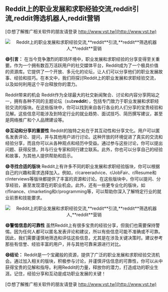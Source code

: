## **Reddit上的职业发展和求职经验交流,**reddit**引流,**reddit**筛选机器人,**reddit**营销**

[😍想了解推广相关软件的朋友请登录 http://www.vst.tw](http://www.vst.tw)

 <center><img src="https://vst.tw/MP4/tuiguang/png/3.png" alt="Reddit上的职业发展和求职经验交流,**reddit**引流,**reddit**筛选机器人,**reddit**营销"></center>

**😄引言：**
在当今竞争激烈的职场环境中，职业发展和求职经验的分享变得至关重要。作为一个拥有数百万活跃用户的社交媒体平台，Reddit成为了一个极具价值的资源库。它提供了一个开放、多元化的论坛，让人们可以分享他们的职业发展故事、经验和技巧。在本文中，我们将探讨Reddit上的职业发展和求职经验交流，以及如何利用这个平台释放你的潜力。

Reddit带来的机会
Reddit作为全球最大的社交新闻聚合、讨论和内容分享网站之一，拥有各种不同的主题论坛（sub**reddit**），包括专门致力于职业发展和求职经验交流的版块。在这些版块中，你可以找到来自各行各业的人们分享的宝贵经验和见解。这些信息可能涉及到特定行业的就业趋势、面试技巧、简历撰写建议，甚至是网络推广和个人品牌建设等。

**😄互动和分享的重要性**
Reddit的独特之处在于其互动性和分享文化。用户可以匿名发表评论、提问，并与其他用户进行讨论。这种开放的环境促进了真实的交流和经验分享，而且你可以从各种观点和经历中受益。通过参与这些讨论，你可以提出问题、获得反馈，并与行业专家和同行建立联系。此外，你也可以分享自己的经验和故事，为其他人提供帮助和启示。

**😄寻找合适的版块**
Reddit上有许多不同的职业发展和求职经验版块，你可以根据自己的兴趣和需求选择加入。例如，r/careeradvice、r/JobFair、r/Resume和r/interviews等版块都提供了丰富的资源和讨论。在这些版块中，你可以提问、分享经验，甚至发现潜在的职业机会。此外，还有一些更专业化的版块，如r/finance、r/marketing和r/programming等，可以帮助你深入了解特定行业的就业前景和技能要求。

 <center><img src="https://vst.tw/MP4/tuiguang/png/4.png" alt="Reddit上的职业发展和求职经验交流,**reddit**引流,**reddit**筛选机器人,**reddit**营销"></center>

**😄警惕信息的可靠性**
虽然Reddit上有很多宝贵的经验分享，但我们也需要保持警惕。因为任何人都可以匿名发表评论和建议，所以有些信息可能不准确或不可靠。因此，我们需要谨慎地筛选和评估这些信息，尤其是在涉及关键决策时。建议参考那些有信誉、经验丰富的用户，并与其他可靠来源进行对比。

**😄结论：**
Reddit是一个宝藏般的资源，提供了广泛的职业发展和求职经验交流机会。通过加入相关的版块，积极参与讨论，并谨慎评估信息的可靠性，你可以从中获得宝贵的见解和指导。利用Reddit的力量，释放你的潜力，打造成功的职业生涯。记住，经验分享和互动是成功职业发展的关键！

[😍想了解推广相关软件的朋友请登录 http://www.vst.tw](http://www.vst.tw)



